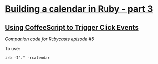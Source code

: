 # [Building a calendar in Ruby - part 3](https://www.rubycasts.io/episodes/using-coffeescript-to-trigger-click-events)
## [Using CoffeeScript to Trigger Click Events](https://www.rubycasts.io/episodes/using-coffeescript-to-trigger-click-events)

*Companion code for Rubycasts episode #5*

To use:

    irb -I"." -rcalendar

